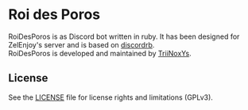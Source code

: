 # Roi des Poros

RoiDesPoros is as Discord bot written in ruby. It has been designed for ZelEnjoy's server and is based on [discordrb](https://github.com/meew0/discordrb).  
RoiDesPoros is developed and maintained by [TriiNoxYs](http://triinoxys.fr/).  

## License
See the [LICENSE](LICENSE.md) file for license rights and limitations (GPLv3).